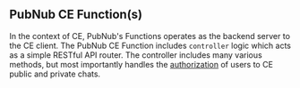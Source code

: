 ## PubNub CE Function(s)

In the context of CE, PubNub's Functions operates as the backend server to the CE client. The PubNub CE Function includes ```controller``` logic which acts as a simple RESTful API router. The controller includes many various methods, but most importantly handles the [authorization](security.md#Authorization) of users to CE public and private chats.   
